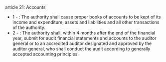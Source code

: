 article 21: Accounts

<ul>
			<li>1 - : The authority shall cause proper books of accounts to be kept of its income and expenditure, assets and liabilities and all other transactions of the authority. <ul>
			</ul></li>			<li>2 - : The authority shall, within 4 months after the end of the financial year, submit for audit financial statements and accounts to the auditor general or to an accredited auditor designated and approved by the auditor general, who shall conduct the audit according to generally accepted accounting principles. <ul>
			</ul></li></ul>